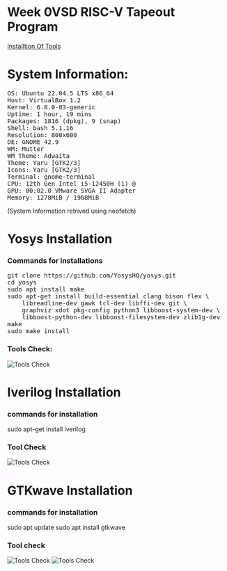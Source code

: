 # Week 0VSD RISC-V Tapeout Program
[Installtion Of Tools](https://www.vlsisystemdesign.com/soc-labs/)

# System Information:
<pre>OS: Ubuntu 22.04.5 LTS x86_64
Host: VirtualBox 1.2
Kernel: 6.8.0-83-generic
Uptime: 1 hour, 19 mins
Packages: 1816 (dpkg), 9 (snap)
Shell: bash 5.1.16
Resolution: 800x600
DE: GNOME 42.9
WM: Mutter
WM Theme: Adwaita
Theme: Yaru [GTK2/3]
Icons: Yaru [GTK2/3]
Terminal: gnome-terminal
CPU: 12th Gen Intel i5-12450H (1) @
GPU: 00:02.0 VMware SVGA II Adapter
Memory: 1278MiB / 1968MiB</pre>
(System Information retrived using neofetch)

# Yosys Installation
### Commands for installations
<pre>git clone https://github.com/YosysHQ/yosys.git
cd yosys 
sudo apt install make 
sudo apt-get install build-essential clang bison flex \
    libreadline-dev gawk tcl-dev libffi-dev git \
    graphviz xdot pkg-config python3 libboost-system-dev \
    libboost-python-dev libboost-filesystem-dev zlib1g-dev
make 
sudo make install</pre>
### Tools Check:
![Tools Check](https://github.com/thaaroonesaec24-crypto/Week-0-VLSI-Tape-Out/blob/main/pictures.png/Screenshot%20from%202025-09-19%2021-16-07.png)
# Iverilog Installation
### commands for installation
<prev>sudo apt-get install iverilog</prev>
### Tool Check
![Tools Check](https://github.com/thaaroonesaec24-crypto/Week-0-VLSI-Tape-Out/blob/main/pictures.png/Screenshot%20from%202025-09-19%2021-19-17.png)
# GTKwave Installation
### commands for installation
<prev>sudo apt update
 sudo apt install gtkwave</pre>
### Tool check
![Tools Check](https://github.com/thaaroonesaec24-crypto/Week-0-VLSI-Tape-Out/blob/main/pictures.png/Screenshot%20from%202025-09-19%2021-21-23.png)
![Tools Check](https://github.com/thaaroonesaec24-crypto/Week-0-VLSI-Tape-Out/blob/main/pictures.png/Screenshot%20from%202025-09-19%2021-28-01%20(1).png)





